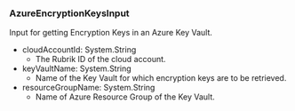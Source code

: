 ### AzureEncryptionKeysInput
Input for getting Encryption Keys in an Azure Key Vault.

- cloudAccountId: System.String
  - The Rubrik ID of the cloud account.
- keyVaultName: System.String
  - Name of the Key Vault for which encryption keys are to be retrieved.
- resourceGroupName: System.String
  - Name of Azure Resource Group of the Key Vault.
